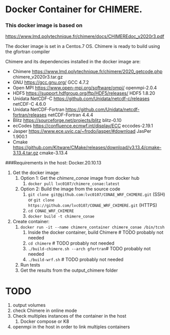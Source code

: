 # Docker Container for CHIMERE.

### This docker image is based on
https://www.lmd.polytechnique.fr/chimere/docs/CHIMEREdoc_v2020r3.pdf

The docker image is set in a Centos.7 OS.
Chimere is ready to build using the gfortran compiler

Chimere and its dependencies installed in the docker image are:

* Chimere https://www.lmd.polytechnique.fr/chimere/2020_getcode.php chimere_v2020r3.tar.gz
* GNU https://gcc.gnu.org/ GCC 4.7.2
* Open MPI https://www.open-mpi.org/software/ompi/ openmpi-2.0.4
* HDF5 https://support.hdfgroup.org/ftp/HDF5/releases/ HDF5 1.8.20
* Unidata NetCDF-C https://github.com/Unidata/netcdf-c/releases netCDF-C 4.6.0
* Unidata NetCDF-Fortran https://github.com/Unidata/netcdf-fortran/releases netCDF-Fortran 4.4.4
* Blitz https://sourceforge.net/projects/blitz blitz-0.10
* ecCodes https://confluence.ecmwf.int/display/ECC eccodes-2.19.1
* Jasper https://www.ece.uvic.ca/~frodo/jasper/#download JasPer 1.900.1
* Cmake https://github.com/Kitware/CMake/releases/download/v3.13.4/cmake-3.13.4.tar.gz cmake-3.13.4

###Requirements in the host: Docker.20.10.13


1) Get the docker image:
   1) Option 1: Get the *chimere_conae* image from docker hub
      1) `docker pull lvc0107/chimere_conae:latest` 
   2) Option 2: Build the image from the source code
      1) `git clone git@github.com:lvc0107/CONAE_WRF_CHIMERE.git` (SSH)
         or `git clone https://github.com/lvc0107/CONAE_WRF_CHIMERE.git` (HTTPS)
      2) `cd CONAE_WRF_CHIMERE`
      3) `docker build -t chimere_conae`
2) Create container:
   1) `docker run -it --name chimere_container chimere_conae /bin/tcsh`
      1) Inside the docker container, build Chimere # TODO probably not needed
      2) `cd chimere` # TODO probably not needed
      3) `./build-chimere.sh --arch gfortran`# TODO probably not needed
      4) `./build-wrf.sh` # TODO probably not needed
   2) Run tests
   3) Get the results from the output_chimere folder


# TODO 
1) output volumes
2) check Chimere in online mode
3) Check multiples instances of the container in the host
   1) Docker compose or K8
4) openmpi in the host in order to link multiples containers
